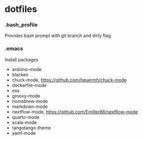 # dotfiles

### .bash_profile

Provides bash prompt with git branch and dirty flag.

### .emacs

Install packages
* arduino-mode
* blacken
* chuck-mode, https://github.com/heuermh/chuck-mode
* dockerfile-mode
* ess
* groovy-mode
* homebrew-mode
* markdown-mode
* nextflow-mode, https://github.com/Emiller88/nextflow-mode
* quarto-mode
* scala-mode
* tangotango-theme
* yaml-mode
